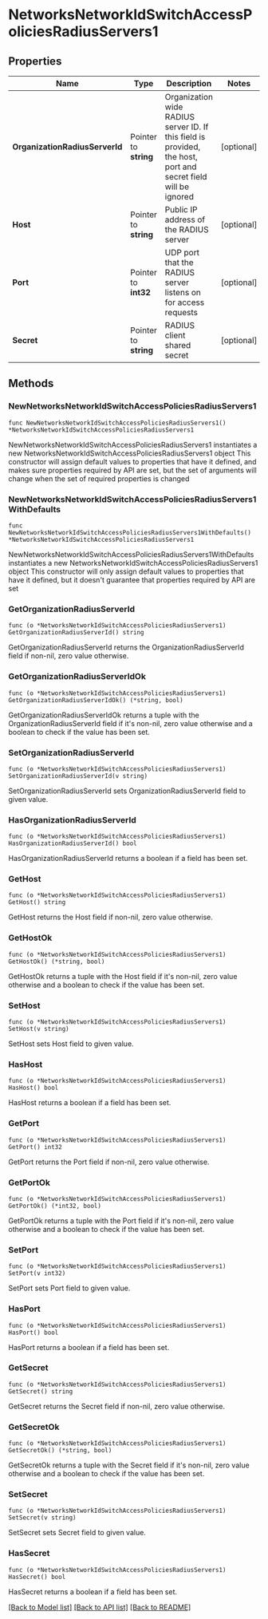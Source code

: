 # NetworksNetworkIdSwitchAccessPoliciesRadiusServers1

## Properties

Name | Type | Description | Notes
------------ | ------------- | ------------- | -------------
**OrganizationRadiusServerId** | Pointer to **string** | Organization wide RADIUS server ID. If this field is provided, the host, port and secret field will be ignored | [optional] 
**Host** | Pointer to **string** | Public IP address of the RADIUS server | [optional] 
**Port** | Pointer to **int32** | UDP port that the RADIUS server listens on for access requests | [optional] 
**Secret** | Pointer to **string** | RADIUS client shared secret | [optional] 

## Methods

### NewNetworksNetworkIdSwitchAccessPoliciesRadiusServers1

`func NewNetworksNetworkIdSwitchAccessPoliciesRadiusServers1() *NetworksNetworkIdSwitchAccessPoliciesRadiusServers1`

NewNetworksNetworkIdSwitchAccessPoliciesRadiusServers1 instantiates a new NetworksNetworkIdSwitchAccessPoliciesRadiusServers1 object
This constructor will assign default values to properties that have it defined,
and makes sure properties required by API are set, but the set of arguments
will change when the set of required properties is changed

### NewNetworksNetworkIdSwitchAccessPoliciesRadiusServers1WithDefaults

`func NewNetworksNetworkIdSwitchAccessPoliciesRadiusServers1WithDefaults() *NetworksNetworkIdSwitchAccessPoliciesRadiusServers1`

NewNetworksNetworkIdSwitchAccessPoliciesRadiusServers1WithDefaults instantiates a new NetworksNetworkIdSwitchAccessPoliciesRadiusServers1 object
This constructor will only assign default values to properties that have it defined,
but it doesn't guarantee that properties required by API are set

### GetOrganizationRadiusServerId

`func (o *NetworksNetworkIdSwitchAccessPoliciesRadiusServers1) GetOrganizationRadiusServerId() string`

GetOrganizationRadiusServerId returns the OrganizationRadiusServerId field if non-nil, zero value otherwise.

### GetOrganizationRadiusServerIdOk

`func (o *NetworksNetworkIdSwitchAccessPoliciesRadiusServers1) GetOrganizationRadiusServerIdOk() (*string, bool)`

GetOrganizationRadiusServerIdOk returns a tuple with the OrganizationRadiusServerId field if it's non-nil, zero value otherwise
and a boolean to check if the value has been set.

### SetOrganizationRadiusServerId

`func (o *NetworksNetworkIdSwitchAccessPoliciesRadiusServers1) SetOrganizationRadiusServerId(v string)`

SetOrganizationRadiusServerId sets OrganizationRadiusServerId field to given value.

### HasOrganizationRadiusServerId

`func (o *NetworksNetworkIdSwitchAccessPoliciesRadiusServers1) HasOrganizationRadiusServerId() bool`

HasOrganizationRadiusServerId returns a boolean if a field has been set.

### GetHost

`func (o *NetworksNetworkIdSwitchAccessPoliciesRadiusServers1) GetHost() string`

GetHost returns the Host field if non-nil, zero value otherwise.

### GetHostOk

`func (o *NetworksNetworkIdSwitchAccessPoliciesRadiusServers1) GetHostOk() (*string, bool)`

GetHostOk returns a tuple with the Host field if it's non-nil, zero value otherwise
and a boolean to check if the value has been set.

### SetHost

`func (o *NetworksNetworkIdSwitchAccessPoliciesRadiusServers1) SetHost(v string)`

SetHost sets Host field to given value.

### HasHost

`func (o *NetworksNetworkIdSwitchAccessPoliciesRadiusServers1) HasHost() bool`

HasHost returns a boolean if a field has been set.

### GetPort

`func (o *NetworksNetworkIdSwitchAccessPoliciesRadiusServers1) GetPort() int32`

GetPort returns the Port field if non-nil, zero value otherwise.

### GetPortOk

`func (o *NetworksNetworkIdSwitchAccessPoliciesRadiusServers1) GetPortOk() (*int32, bool)`

GetPortOk returns a tuple with the Port field if it's non-nil, zero value otherwise
and a boolean to check if the value has been set.

### SetPort

`func (o *NetworksNetworkIdSwitchAccessPoliciesRadiusServers1) SetPort(v int32)`

SetPort sets Port field to given value.

### HasPort

`func (o *NetworksNetworkIdSwitchAccessPoliciesRadiusServers1) HasPort() bool`

HasPort returns a boolean if a field has been set.

### GetSecret

`func (o *NetworksNetworkIdSwitchAccessPoliciesRadiusServers1) GetSecret() string`

GetSecret returns the Secret field if non-nil, zero value otherwise.

### GetSecretOk

`func (o *NetworksNetworkIdSwitchAccessPoliciesRadiusServers1) GetSecretOk() (*string, bool)`

GetSecretOk returns a tuple with the Secret field if it's non-nil, zero value otherwise
and a boolean to check if the value has been set.

### SetSecret

`func (o *NetworksNetworkIdSwitchAccessPoliciesRadiusServers1) SetSecret(v string)`

SetSecret sets Secret field to given value.

### HasSecret

`func (o *NetworksNetworkIdSwitchAccessPoliciesRadiusServers1) HasSecret() bool`

HasSecret returns a boolean if a field has been set.


[[Back to Model list]](../README.md#documentation-for-models) [[Back to API list]](../README.md#documentation-for-api-endpoints) [[Back to README]](../README.md)



